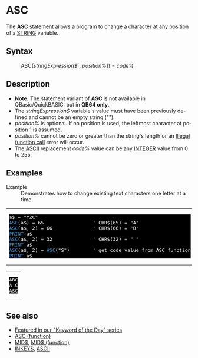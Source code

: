 <style>pre.codeide, pre.outputfixed, .outputcrt0 { background-color: #000 !important; color: #FFF !important; }</style><!DOCTYPE html>
<html class="client-nojs" dir="ltr" lang="en">
<head>
<title>ASC - QB64 Phoenix Edition Wiki</title>
</head>
<body class="mediawiki ltr sitedir-ltr mw-hide-empty-elt ns-0 ns-subject page-ASC rootpage-ASC skin-vector action-view skin-vector-legacy vector-feature-language-in-header-enabled vector-feature-language-in-main-page-header-disabled vector-feature-language-alert-in-sidebar-disabled vector-feature-sticky-header-disabled vector-feature-sticky-header-edit-disabled vector-feature-table-of-contents-disabled vector-feature-visual-enhancement-next-disabled">
<div class="mw-body" id="content" role="main">
<a id="top"></a>
<h1 class="firstHeading mw-first-heading" id="firstHeading"><span class="mw-page-title-main">ASC</span></h1>
<div class="vector-body" id="bodyContent">
<div class="mw-body-content mw-content-ltr" dir="ltr" id="mw-content-text" lang="en"><div class="mw-parser-output"><p>The <b>ASC</b> statement allows a program to change a character at any position of a <a href="STRING" title="STRING">STRING</a> variable.
</p>
<h2><span class="mw-headline" id="Syntax">Syntax</span></h2>
<dl><dd><a class="mw-selflink selflink">ASC</a>(<i>stringExpression$</i>[, <i>position%</i>]) = <i>code%</i></dd></dl>
<p>
</p>
<h2><span class="mw-headline" id="Description">Description</span></h2>
<ul><li><b>Note:</b> The statement variant of <b>ASC</b> is not available in QBasic/QuickBASIC, but in <b>QB64 only</b>.</li>
<li>The <i>stringExpression$</i> variable's value must have been previously defined and cannot be an empty string ("").</li>
<li><i>position%</i> is optional. If no position is used, the leftmost character at position 1 is assumed.</li>
<li><i>position%</i> cannot be zero or greater than the string's length or an <a href="ERROR_Codes" title="ERROR Codes">Illegal function call</a> error will occur.</li>
<li>The <a href="ASCII" title="ASCII">ASCII</a> replacement <i>code%</i> value can be any <a href="INTEGER" title="INTEGER">INTEGER</a> value from 0 to 255.</li></ul>
<p>
</p>
<h2><span class="mw-headline" id="Examples">Examples</span></h2>
<dl><dt>Example</dt>
<dd>Demonstrates how to change existing text characters one letter at a time.</dd></dl>
<table cellpadding="15px" width="100%">
<tbody><tr>
<td><pre class="codeide">a$ = "YZC"
<a class="mw-selflink selflink"><span style="color:#4593D8;">ASC</span></a>(a$) = 65                 ' CHR$(65) = "A"
<a class="mw-selflink selflink"><span style="color:#4593D8;">ASC</span></a>(a$, 2) = 66              ' CHR$(66) = "B"
<a href="PRINT" title="PRINT"><span style="color:#4593D8;">PRINT</span></a> a$
<a class="mw-selflink selflink"><span style="color:#4593D8;">ASC</span></a>(a$, 2) = 32              ' CHR$(32) = " "
<a href="PRINT" title="PRINT"><span style="color:#4593D8;">PRINT</span></a> a$
<a class="mw-selflink selflink"><span style="color:#4593D8;">ASC</span></a>(a$, 2) = <a href="ASC_(function)" title="ASC (function)"><span style="color:#4593D8;">ASC</span></a>("S")        ' get code value from ASC function
<a href="PRINT" title="PRINT"><span style="color:#4593D8;">PRINT</span></a> a$
</pre>
</td></tr></tbody></table>
<table cellpadding="15px" width="100%">
<tbody><tr>
<td><pre class="outputcrt0">ABC
A C
ASC
</pre>
</td></tr></tbody></table>
<p>
</p>
<h2><span class="mw-headline" id="See_also">See also</span></h2>
<ul><li><a class="external text" href="https://qb64phoenix.com/forum/showthread.php?tid=1149" rel="nofollow">Featured in our "Keyword of the Day" series</a></li>
<li><a href="ASC_(function)" title="ASC (function)">ASC (function)</a></li>
<li><a href="MID$" title="MID$">MID$</a>, <a href="MID$_(function)" title="MID$ (function)">MID$ (function)</a></li>
<li><a href="INKEY$" title="INKEY$">INKEY$</a>, <a href="ASCII" title="ASCII">ASCII</a></li></ul>
<p>
</p>
<!-- 
NewPP limit report
Cached time: 20240715034022
Cache expiry: 86400
Reduced expiry: false
Complications: [show‐toc]
CPU time usage: 0.026 seconds
Real time usage: 0.037 seconds
Preprocessor visited node count: 109/1000000
Post‐expand include size: 1219/2097152 bytes
Template argument size: 142/2097152 bytes
Highest expansion depth: 3/100
Expensive parser function count: 0/100
Unstrip recursion depth: 0/20
Unstrip post‐expand size: 0/5000000 bytes
-->
<!--
Transclusion expansion time report (%,ms,calls,template)
100.00%   23.109      1 -total
 10.94%    2.529      1 Template:CodeEnd
 10.09%    2.332      1 Template:PageSeeAlso
  8.93%    2.063      1 Template:OutputStart
  8.79%    2.030      1 Template:OutputEnd
  8.72%    2.015      1 Template:PageSyntax
  8.61%    1.990      1 Template:PageNavigation
  8.36%    1.931      8 Template:Cl
  7.95%    1.837      7 Template:Parameter
  7.12%    1.645      1 Template:CodeStart
-->
<!-- Saved in parser cache with key qb64pnix_mw19894-mwmb_:pcache:idhash:396-0!canonical and timestamp 20240715034022 and revision id 8892.
 -->
</div>
</div>
</div>
</div>
</body>
</html>